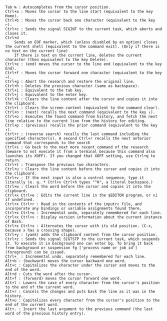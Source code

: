 
    Tab ↹ : Autocompletes from the cursor position.
    Ctrl+a : Moves the cursor to the line start (equivalent to the key Home).
    Ctrl+b : Moves the cursor back one character (equivalent to the key ←).
    Ctrl+c : Sends the signal SIGINT to the current task, which aborts and closes it.
    Ctrl+d
        Sends an EOF marker, which (unless disabled by an option) closes the current shell (equivalent to the command exit). (Only if there is no text on the current line)
        If there is text on the current line, deletes the current character (then equivalent to the key Delete).
    Ctrl+e : (end) moves the cursor to the line end (equivalent to the key End).
    Ctrl+f : Moves the cursor forward one character (equivalent to the key →).
    Ctrl+g : Abort the research and restore the original line.
    Ctrl+h : Deletes the previous character (same as backspace).
    Ctrl+i : Equivalent to the tab key.
    Ctrl+j : Equivalent to the enter key.
    Ctrl+k : Clears the line content after the cursor and copies it into the clipboard.
    Ctrl+l : Clears the screen content (equivalent to the command clear).
    Ctrl+n : (next) recalls the next command (equivalent to the key ↓).
    Ctrl+o : Executes the found command from history, and fetch the next line relative to the current line from the history for editing.
    Ctrl+p : (previous) recalls the prior command (equivalent to the key ↑).
    Ctrl+r : (reverse search) recalls the last command including the specified character(s). A second Ctrl+r recalls the next anterior command that corresponds to the search
    Ctrl+s : Go back to the next more recent command of the research (beware to not execute it from a terminal because this command also launches its XOFF). If you changed that XOFF setting, use Ctrl+q to return.
    Ctrl+t : Transpose the previous two characters.
    Ctrl+u : Clears the line content before the cursor and copies it into the clipboard.
    Ctrl+v : If the next input is also a control sequence, type it literally (e. g. * Ctrl+v Ctrl+h types "^H", a literal backspace.)
    Ctrl+w : Clears the word before the cursor and copies it into the clipboard.
    Ctrl+x Ctrl+e : Edits the current line in the $EDITOR program, or vi if undefined.
    Ctrl+x Ctrl+r : Read in the contents of the inputrc file, and incorporate any bindings or variable assignments found there.
    Ctrl+x Ctrl+u : Incremental undo, separately remembered for each line.
    Ctrl+x Ctrl+v : Display version information about the current instance of Bash.
    Ctrl+x Ctrl+x : Alternates the cursor with its old position. (C-x, because x has a crossing shape).
    Ctrl+y : (yank) adds the clipboard content from the cursor position.
    Ctrl+z : Sends the signal SIGTSTP to the current task, which suspends it. To execute it in background one can enter bg. To bring it back from background or suspension fg ['process name or job id'] (foreground) can be issued.
    Ctrl+_ : Incremental undo, separately remembered for each line.
    Alt+b : (backward) moves the cursor backward one word.
    Alt+c : Capitalizes the character under the cursor and moves to the end of the word.
    Alt+d : Cuts the word after the cursor.
    Alt+f : (forward) moves the cursor forward one word.
    Alt+l : Lowers the case of every character from the cursor's position to the end of the current word.
    Alt+r : Cancels the changes and puts back the line as it was in the history.
    Alt+u : Capitalizes every character from the cursor's position to the end of the current word.
    Alt+. : Insert the last argument to the previous command (the last word of the previous history entry).
